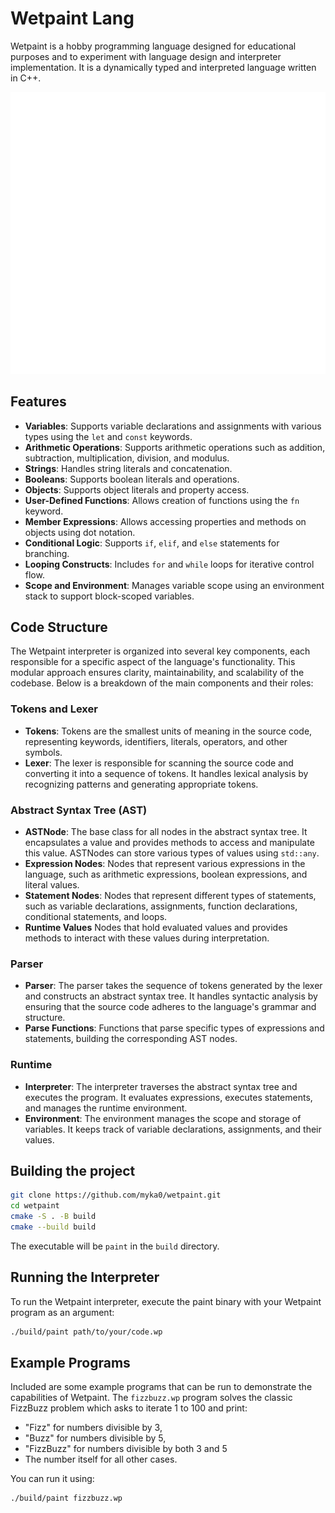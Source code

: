 # Wetpaint Lang

Wetpaint is a hobby programming language designed for educational purposes and to experiment with language design and interpreter implementation. It is a dynamically typed and interpreted language written in C++.

![Wetpaint Programming Langauge Example](./images/wetpaint.svg "Wetpaint Example Program")

## Features

- **Variables**: Supports variable declarations and assignments with various types using the `let` and `const` keywords.
- **Arithmetic Operations**: Supports arithmetic operations such as addition, subtraction, multiplication, division, and modulus.
- **Strings**: Handles string literals and concatenation.
- **Booleans**: Supports boolean literals and operations.
- **Objects**: Supports object literals and property access.
- **User-Defined Functions**: Allows creation of functions using the `fn` keyword.
- **Member Expressions**: Allows accessing properties and methods on objects using dot notation.
- **Conditional Logic**: Supports `if`, `elif`, and `else` statements for branching.
- **Looping Constructs**: Includes `for` and `while` loops for iterative control flow.
- **Scope and Environment**: Manages variable scope using an environment stack to support block-scoped variables.

## Code Structure

The Wetpaint interpreter is organized into several key components, each responsible for a specific aspect of the language's functionality. This modular approach ensures clarity, maintainability, and scalability of the codebase. Below is a breakdown of the main components and their roles:

### Tokens and Lexer

- **Tokens**: Tokens are the smallest units of meaning in the source code, representing keywords, identifiers, literals, operators, and other symbols.
- **Lexer**: The lexer is responsible for scanning the source code and converting it into a sequence of tokens. It handles lexical analysis by recognizing patterns and generating appropriate tokens.

### Abstract Syntax Tree (AST)

- **ASTNode**: The base class for all nodes in the abstract syntax tree. It encapsulates a value and provides methods to access and manipulate this value. ASTNodes can store various types of values using `std::any`.
- **Expression Nodes**: Nodes that represent various expressions in the language, such as arithmetic expressions, boolean expressions, and literal values.
- **Statement Nodes**: Nodes that represent different types of statements, such as variable declarations, assignments, function declarations, conditional statements, and loops.
- **Runtime Values** Nodes that hold evaluated values and provides methods to interact with these values during interpretation.

### Parser

- **Parser**: The parser takes the sequence of tokens generated by the lexer and constructs an abstract syntax tree. It handles syntactic analysis by ensuring that the source code adheres to the language's grammar and structure.
- **Parse Functions**: Functions that parse specific types of expressions and statements, building the corresponding AST nodes.

### Runtime

- **Interpreter**: The interpreter traverses the abstract syntax tree and executes the program. It evaluates expressions, executes statements, and manages the runtime environment.
- **Environment**: The environment manages the scope and storage of variables. It keeps track of variable declarations, assignments, and their values.

## Building the project

```bash
git clone https://github.com/myka0/wetpaint.git
cd wetpaint
cmake -S . -B build
cmake --build build
```

The executable will be `paint` in the `build` directory.

## Running the Interpreter

To run the Wetpaint interpreter, execute the paint binary with your Wetpaint program as an argument:

```bash
./build/paint path/to/your/code.wp
```

## Example Programs

Included are some example programs that can be run to demonstrate the capabilities of Wetpaint.
The `fizzbuzz.wp` program solves the classic FizzBuzz problem which asks to iterate 1 to 100 and print:

- "Fizz" for numbers divisible by 3,
- "Buzz" for numbers divisible by 5,
- "FizzBuzz" for numbers divisible by both 3 and 5
- The number itself for all other cases.

You can run it using:

```bash
./build/paint fizzbuzz.wp
```
